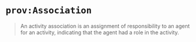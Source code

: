 # `prov:Association`

> An activity association is an assignment of responsibility to an agent for an
> activity, indicating that the agent had a role in the activity.
